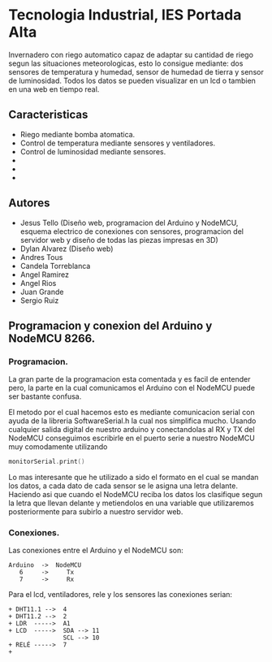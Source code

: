 # Tecnologia Industrial, IES Portada Alta #

Invernadero con riego automatico capaz de adaptar su cantidad de riego segun las situaciones meteorologicas, esto lo consigue mediante: dos sensores de temperatura y humedad, sensor de humedad de tierra y sensor de luminosidad. Todos los datos se pueden visualizar en un lcd o tambien en una web en tiempo real.

## Caracteristicas ##
- Riego mediante bomba atomatica.
- Control de temperatura mediante sensores y ventiladores.
- Control de luminosidad mediante sensores.
-
-
-

## Autores
- Jesus Tello (Diseño web, programacion del Arduino y NodeMCU, esquema electrico de conexiones con sensores, programacion del servidor web y diseño de todas las piezas impresas en 3D)
- Dylan Alvarez (Diseño web)
- Andres Tous
- Candela Torreblanca
- Angel Ramirez
- Angel Rios
- Juan Grande
- Sergio Ruiz

## Programacion y conexion del Arduino y NodeMCU 8266. ##

### Programacion. ###
La gran parte de la programacion esta comentada y es facil de entender pero, la parte en la cual comunicamos el Arduino con el NodeMCU puede ser bastante confusa.

El metodo por el cual hacemos esto es mediante comunicacion serial con ayuda de la libreria SoftwareSerial.h la cual nos simplifica mucho. Usando cualquier salida digital de nuestro arduino y conectandolas al RX y TX del NodeMCU conseguimos escribirle en el puerto serie a nuestro NodeMCU muy comodamente utilizando 
```cpp
monitorSerial.print()
```

Lo mas interesante que he utilizado a sido el formato en el cual se mandan los datos, a cada dato de cada sensor se le asigna una letra delante. Haciendo asi que cuando el NodeMCU reciba los datos los clasifique segun la letra que llevan delante y metiendolos en una variable que utilizaremos posteriormente para subirlo a nuestro servidor web.

### Conexiones. ###
Las conexiones entre el Arduino y el NodeMCU son:   
```
Arduino  ->  NodeMCU
   6     ->     Tx
   7     ->     Rx  
```                                               
                                                       
Para el lcd, ventiladores, rele y los sensores las conexiones serian:

```
+ DHT11.1 -->  4
+ DHT11.2 -->  2
+ LDR  ----->  A1
+ LCD  ----->  SDA --> 11
               SCL --> 10  
+ RELÉ ----->  7
+ 
```
                                                   
                                                   
                                                   
                                           
